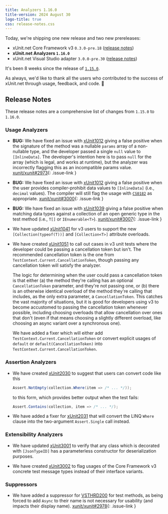 ```yaml
---
title: Analyzers 1.16.0
title-version: 2024 August 30
logo-title: true
css: release-notes.css
---
```


Today, we're shipping one new release and two new prereleases:

* xUnit.net Core Framework v3 `0.3.0-pre.18` ([release notes](/releases/v3/0.3.0-pre.18))
* **xUnit.net Analyzers `1.16.0`**
* xUnit.net Visual Studio adapter `3.0.0-pre.30` ([release notes](/releases/visualstudio/3.0.0-pre.30))

It's been 8 weeks since the release of [`1.15.0`](/releases/analyzers/1.15.0).

As always, we'd like to thank all the users who contributed to the success of xUnit.net through usage, feedback, and code. 🎉

## Release Notes

These release notes are a comprehensive list of changes from `1.15.0` to `1.16.0`.

### Usage Analyzers

* **BUG:** We have fixed an issue with [xUnit1012](/xunit.analyzers/rules/xUnit1012) giving a false positive when the signature of the method was a nullable `params` array of a non-nullable type, and the developer passed a single `null` value to `[InlineData]`. The developer's intention here is to pass `null` for the array (which is legal, and works at runtime), but the analyzer was incorrectly flagging this as an incompatible params value. [xunit/xunit#2973](https://github.com/xunit/xunit/issues/2973){: .issue-link }

* **BUG:** We have fixed an issue with [xUnit1012](/xunit.analyzers/rules/xUnit1012) giving a false positive when the user provides compiler-prohibit data values to `[InlineData]` (i.e., `decimal` values). The compiler will still flag the usage with [`CS0182`](https://learn.microsoft.com/dotnet/csharp/language-reference/compiler-messages/parameter-argument-mismatch#arguments-for-attributes) as appropriate. [xunit/xunit#3000](https://github.com/xunit/xunit/issues/3000){: .issue-link }

* **BUG:** We have fixed an issue with [xUnit1039](/xunit.analyzers/rules/xUnit1039) giving a false positive when matching data types against a collection of an open generic type in the test method (i.e., `T[]` or `IEnumerable<T>`). [xunit/xunit#3007](https://github.com/xunit/xunit/issues/3007){: .issue-link }

* We have updated [xUnit1041](/xunit.analyzers/rules/xUnit1041) for v3 users to support the new `[Collection(typeof(T))]` and `[Collection<T>]` attribute overloads.

* We have created [xUnit1051](/xunit.analyzers/rules/xUnit1051) to call out cases in v3 unit tests where the developer could be passing a cancellation token but isn't. The recommended cancellation token is the one from `TestContext.Current.CancellationToken`, though passing any cancellation token will satisfy the analyzer.

  The logic for determining when the user could pass a cancellation token is that either (a) the method they're calling has an optional `CancellationToken` parameter, and they're not passing one, or (b) there is an otherwise identical overload of the method they're calling that includes, as the only extra parameter, a `CancellationToken`. This catches the vast majority of situations, but it is good for developers using v3 to become accustomed to passing the cancellation token whenever possible, including choosing overloads that allow cancellation over ones that don't (even if that means choosing a slightly different overload, like choosing an async variant over a synchronous one).

  We have added a fixer which will either add `TestContext.Current.CancellationToken` or convert explicit usages of `default` or `default(CancellationToken)` into `TestContext.Current.CancellationToken`.

### Assertion Analyzers

* We have created [xUnit2030](/xunit.analyzers/rules/xUnit2030) to suggest that users can convert code like this

  ```csharp
  Assert.NotEmpty(collection.Where(item => /* ... */));
  ```

  to this form, which provides better output when the test fails:

  ```csharp
  Assert.Contains(collection, item => /* ... */);
  ```

* We have added a fixer for [xUnit2031](/xunit.analyzers/rules/xUnit2031) that will convert the LINQ `Where` clause into the two-argument `Assert.Single` call instead.

### Extensibility Analyzers

* We have updated [xUnit3001](/xunit.analyzers/rules/xUnit3001) to verify that any class which is decorated with `[JsonTypeID]` has a parameterless constructor for deserialization purposes.

* We have created [xUnit3002](/xunit.analyzers/rules/xUnit3002) to flag usages of the Core Framework v3 concrete test message types instead of their interface variants.

### Suppressors

* We have added a suppressor for [VSTHRD200](https://github.com/microsoft/vs-threading/blob/main/doc/analyzers/VSTHRD200.md) for test methods, as being forced to add `Async` to their name is not necessary for usability (and impacts their display name). [xunit/xunit#2978](https://github.com/xunit/xunit/issues/2978){: .issue-link }

